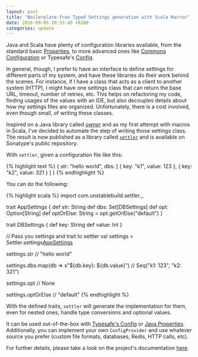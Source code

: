 ```yaml
---
layout: post
title: "Boilerplate-free Typed Settings generation with Scala Macros"
date: 2016-09-05 20:33:40 +0200
categories: update
---
```


Java and Scala have plenty of configuration libraries available, from the standard basic [Properties](https://docs.oracle.com/javase/8/docs/api/java/util/Properties.html), to more advanced ones like [Commons Configuration](https://commons.apache.org/proper/commons-configuration/) or Typesafe's [Config](https://github.com/typesafehub/config).

In general, though, I prefer to have an interface to define settings for different parts of my system, and have these libraries do their work behind the scenes.  For instance, if I have a class that acts as a client to another system (HTTP), I might have one settings class that can return the base URL, timeout, number of retries, etc. This helps on refactoring my code, finding usages of the values with an IDE, but also decouples details about how my settings files are organized. Unfortunately, there is a cost involved, even though small, of writing these classes.

Inspired on a Java library called [*owner*](https://github.com/lviggiano/owner) and as my first attempt with macros in Scala, I've decided to automate the step of writing those settings class. The result is now published as a library called [`settler`](https://github.com/lucastorri/settler) and is available on Sonatype's public repository.

With `settler`, given a configuration file like this:

{% highlight text %}
{
  str: "hello world",
  dbs: [
    { key: "k1", value: 123 },
    { key: "k2", value: 321 }
  ]
}
{% endhighlight %}

You can do the following:

{% highlight scala %}
import com.unstablebuild.settler._

trait AppSettings {
  def str: String
  def dbs: Set[DBSettings]
  def opt: Option[String]
  def optOrElse: String = opt.getOrElse("default")
}

trait DBSettings {
  def key: String
  def value: Int
}

// Pass you settings and trait to settler
val settings = Settler.settings[AppSettings](ConfigFactory.parseFile(myFile))

settings.str
// "hello world"

settings.dbs.map(db => s"${db.key}: ${db.value}")
// Seq("k1: 123", "k2: 321")

settings.opt
// None

settings.optOrElse
// "default"
{% endhighlight %}

With the defined traits, `settler` will generate the implementation for them, even for nested ones, handle type conversions and optional values.

It can be used out-of-the-box with [Typesafe's Config](https://github.com/typesafehub/config) or [Java Properties](https://docs.oracle.com/javase/8/docs/api/java/util/Properties.html). Additionally, you can implement your own `ConfigProvider` and use whatever source you prefer (custom file formats, databases, Redis, HTTP calls, etc).

For further details, please take a look on the project's documentation [here](https://github.com/lucastorri/settler).
